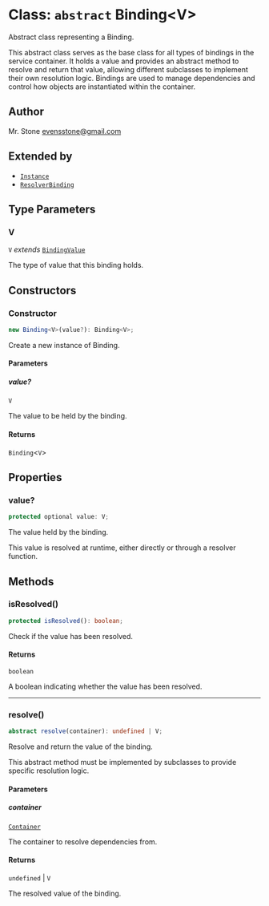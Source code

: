 # Class: `abstract` Binding\<V\>

Abstract class representing a Binding.

This abstract class serves as the base class for all types of bindings in the service container. It holds a value and provides an abstract method
to resolve and return that value, allowing different subclasses to implement their own resolution logic. Bindings are used to manage dependencies
and control how objects are instantiated within the container.

## Author

Mr. Stone <evensstone@gmail.com>

## Extended by

- [`Instance`](../../Instance/classes/Instance.md)
- [`ResolverBinding`](../../ResolverBinding/classes/ResolverBinding.md)

## Type Parameters

### V

`V` *extends* [`BindingValue`](../../../declarations/type-aliases/BindingValue.md)

The type of value that this binding holds.

## Constructors

### Constructor

```ts
new Binding<V>(value?): Binding<V>;
```

Create a new instance of Binding.

#### Parameters

##### value?

`V`

The value to be held by the binding.

#### Returns

`Binding`\<`V`\>

## Properties

### value?

```ts
protected optional value: V;
```

The value held by the binding.

This value is resolved at runtime, either directly or through a resolver function.

## Methods

### isResolved()

```ts
protected isResolved(): boolean;
```

Check if the value has been resolved.

#### Returns

`boolean`

A boolean indicating whether the value has been resolved.

***

### resolve()

```ts
abstract resolve(container): undefined | V;
```

Resolve and return the value of the binding.

This abstract method must be implemented by subclasses to provide specific resolution logic.

#### Parameters

##### container

[`Container`](../../../Container/classes/Container.md)

The container to resolve dependencies from.

#### Returns

`undefined` \| `V`

The resolved value of the binding.
